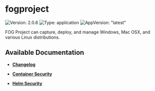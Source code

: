 # fogproject

![Version: 2.0.6](https://img.shields.io/badge/Version-2.0.6-informational?style=flat-square) ![Type: application](https://img.shields.io/badge/Type-application-informational?style=flat-square) ![AppVersion: "latest"](https://img.shields.io/badge/AppVersion-"latest"-informational?style=flat-square)

FOG Project can capture, deploy, and manage Windows, Mac OSX, and various Linux distributions.

## Available Documentation

- [**Changelog**](CHANGELOG)

- [**Container Security**](container-security)

- [**Helm Security**](helm-security)


